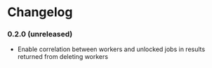 # Changelog

### 0.2.0 (unreleased)
* Enable correlation between workers and unlocked jobs in results returned from deleting workers
